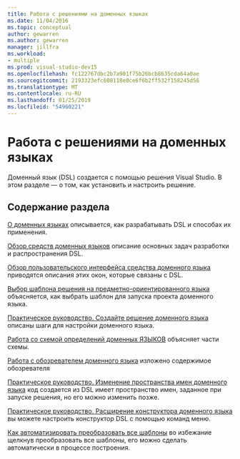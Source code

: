 ```yaml
---
title: Работа с решениями на доменных языках
ms.date: 11/04/2016
ms.topic: conceptual
author: gewarren
ms.author: gewarren
manager: jillfra
ms.workload:
- multiple
ms.prod: visual-studio-dev15
ms.openlocfilehash: fc122767dbc2b7a901f75b26bcb8635cda64a0ae
ms.sourcegitcommit: 2193323efc608118e0ce6f6b2ff532f158245d56
ms.translationtype: MT
ms.contentlocale: ru-RU
ms.lasthandoff: 01/25/2019
ms.locfileid: "54960221"
---
```

# <a name="working-with-domain-specific-language-solutions"></a>Работа с решениями на доменных языках
Доменный язык (DSL) создается с помощью решения Visual Studio. В этом разделе — о том, как установить и настроить решение.

## <a name="in-this-section"></a>Содержание раздела
 [О доменных языках](../modeling/about-domain-specific-languages.md) описывается, как разрабатывать DSL и способах их применения.

 [Обзор средств доменных языков](../modeling/overview-of-domain-specific-language-tools.md) описание основных задач разработки и распространения DSL.

 [Обзор пользовательского интерфейса средства доменного языка](../modeling/overview-of-the-domain-specific-language-tools-user-interface.md) приводятся описания этих окон, которые связаны с DSL.

 [Выбор шаблона решения на предметно-ориентированного языка](../modeling/choosing-a-domain-specific-language-solution-template.md) объясняется, как выбрать шаблон для запуска проекта доменного языка.

 [Практическое руководство. Создайте решение доменного языка](../modeling/how-to-create-a-domain-specific-language-solution.md) описаны шаги для настройки доменного языка.

 [Работа со схемой определений доменных ЯЗЫКОВ](../modeling/working-with-the-dsl-definition-diagram.md) объясняет части схемы.

 [Работа с обозревателем доменного языка](../modeling/working-with-the-domain-specific-language-explorer.md) изложено содержимое обозревателя

 [Практическое руководство. Изменение пространства имен доменного языка](../modeling/how-to-change-the-namespace-of-a-domain-specific-language.md) код создается из DSL имеет пространство имен, заданное при запуске решения, но его можно изменить позже.

 [Практическое руководство. Расширение конструктора доменного языка](../modeling/how-to-extend-the-domain-specific-language-designer.md) вы можете настроить конструктор DSL с помощью команд меню.

 [Как автоматизировать преобразовать все шаблоны](/previous-versions/visualstudio/visual-studio-2012/ff521399\(v\=vs.110\)) во избежание щелкнув преобразовать все шаблоны, его можно сделать автоматически в процессе построения.